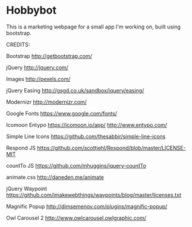 # Hobbybot

This is a marketing webpage for a small app I'm working on, built using bootstrap.


CREDITS:

Bootstrap
http://getbootstrap.com/

jQuery
http://jquery.com/

Images
http://pexels.com/

jQuery Easing
http://gsgd.co.uk/sandbox/jquery/easing/

Modernizr
http://modernizr.com/

Google Fonts
https://www.google.com/fonts/

Icomoon Entypo
https://icomoon.io/app/
http://www.entypo.com/

Simple Line Icons
https://github.com/thesabbir/simple-line-icons

Respond JS
https://github.com/scottjehl/Respond/blob/master/LICENSE-MIT

countTo JS
https://github.com/mhuggins/jquery-countTo

animate.css
http://daneden.me/animate

jQuery Waypoint
https://github.com/imakewebthings/waypoints/blog/master/licenses.txt

Magnific Popup
http://dimsemenov.com/plugins/magnific-popup/

Owl Carousel 2
http://www.owlcarousel.owlgraphic.com/
